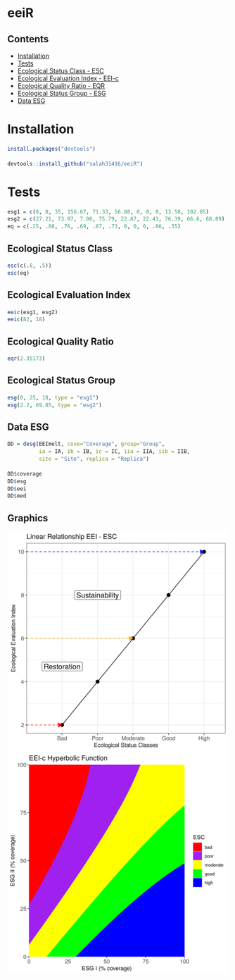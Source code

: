 
# eeiR 

## Contents

* [Installation](#installation)
* [Tests](#tests)
* [Ecological Status Class - ESC](#ecological-status-class)
* [Ecological Evaluation Index - EEI-c](#ecological-evaluation-index)
* [Ecological Quality Ratio - EQR](#ecological-quality-ratio)
* [Ecological Status Group - ESG](#ecological-status-group)
* [Data ESG](#data-esg)


# Installation

```r
install.packages("devtools")

devtools::install_github("salah31416/eeiR")
```

# Tests

```r
esg1 = c(0, 0, 35, 156.67, 71.33, 56.88, 0, 0, 0, 13.58, 102.85)
esg2 = c(27.21, 73.97, 7.06, 75.79, 22.87, 22.43, 76.39, 66.6, 68.89)
eq = c(.25, .08, .76, .69, .87, .73, 0, 0, 0, .06, .35)
```

## Ecological Status Class

```r
esc(c(.8, .5))
esc(eq)
```

## Ecological Evaluation Index

```r
eeic(esg1, esg2)
eeic(82, 18)
```

## Ecological Quality Ratio

```r
eqr(2.35173)
```

## Ecological Status Group

```r
esg(0, 25, 18, type = "esg1")
esg(2.2, 69.85, type = "esg2")
```

## Data ESG

```r
DD = desg(EEImelt, cove="Coverage", group="Group", 
		  ia = IA, ib = IB, ic = IC, iia = IIA, iib = IIB,
		  site = "Site", replica = "Replica")

DD$coverage
DD$esg
DD$eei
DD$med
```
## Graphics

<p align="center">
<img src="https://github.com/salah31416/eeiR/raw/master/inst/classes.png" alt="Classes" width="500"/>
<img src="https://github.com/salah31416/eeiR/raw/master/inst/hyp.png" alt="Hyperbole" width="600"/>
</p>
